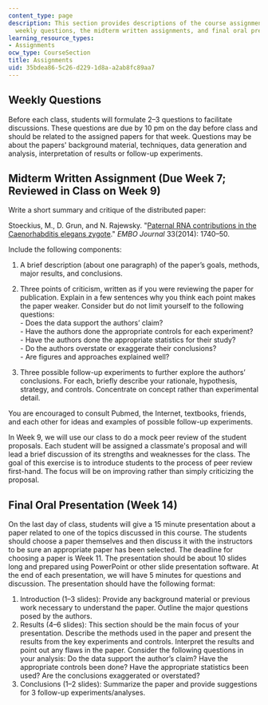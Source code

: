 ```yaml
---
content_type: page
description: This section provides descriptions of the course assignments, including
  weekly questions, the midterm written assignments, and final oral presentations.
learning_resource_types:
- Assignments
ocw_type: CourseSection
title: Assignments
uid: 35bdea86-5c26-d229-1d8a-a2ab8fc89aa7
---
```


Weekly Questions
----------------

Before each class, students will formulate 2–3 questions to facilitate discussions. These questions are due by 10 pm on the day before class and should be related to the assigned papers for that week. Questions may be about the papers' background material, techniques, data generation and analysis, interpretation of results or follow-up experiments.

Midterm Written Assignment (Due Week 7; Reviewed in Class on Week 9)
--------------------------------------------------------------------

Write a short summary and critique of the distributed paper:

Stoeckius, M., D. Grun, and N. Rajewsky. "[Paternal RNA contributions in the Caenorhabditis elegans zygote](http://emboj.embopress.org/content/33/16/1740)." _EMBO Journal_ 33(2014): 1740–50.

Include the following components:

1.  A brief description (about one paragraph) of the paper’s goals, methods, major results, and conclusions.
    
2.  Three points of criticism, written as if you were reviewing the paper for publication. Explain in a few sentences why you think each point makes the paper weaker. Consider but do not limit yourself to the following questions:  
    \- Does the data support the authors’ claim?  
    \- Have the authors done the appropriate controls for each experiment?  
    \- Have the authors done the appropriate statistics for their study?  
    \- Do the authors overstate or exaggerate their conclusions?  
    \- Are figures and approaches explained well?
    
3.  Three possible follow-up experiments to further explore the authors’ conclusions. For each, briefly describe your rationale, hypothesis, strategy, and controls. Concentrate on concept rather than experimental detail.

You are encouraged to consult Pubmed, the Internet, textbooks, friends, and each other for ideas and examples of possible follow-up experiments.

In Week 9, we will use our class to do a mock peer review of the student proposals. Each student will be assigned a classmate's proposal and will lead a brief discussion of its strengths and weaknesses for the class. The goal of this exercise is to introduce students to the process of peer review first-hand. The focus will be on improving rather than simply criticizing the proposal.

Final Oral Presentation (Week 14)
---------------------------------

On the last day of class, students will give a 15 minute presentation about a paper related to one of the topics discussed in this course. The students should choose a paper themselves and then discuss it with the instructors to be sure an appropriate paper has been selected. The deadline for choosing a paper is Week 11. The presentation should be about 10 slides long and prepared using PowerPoint or other slide presentation software. At the end of each presentation, we will have 5 minutes for questions and discussion. The presentation should have the following format: 

1.  Introduction (1–3 slides): Provide any background material or previous work necessary to understand the paper. Outline the major questions posed by the authors.
2.  Results (4–6 slides): This section should be the main focus of your presentation. Describe the methods used in the paper and present the results from the key experiments and controls. Interpret the results and point out any flaws in the paper. Consider the following questions in your analysis: Do the data support the author’s claim? Have the appropriate controls been done? Have the appropriate statistics been used? Are the conclusions exaggerated or overstated?
3.  Conclusions (1–2 slides): Summarize the paper and provide suggestions for 3 follow-up experiments/analyses.